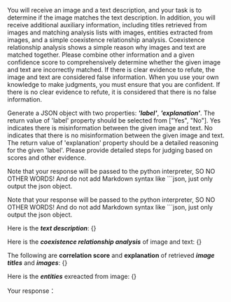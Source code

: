 You will receive an image and a text description, and your task is to determine if the image matches the text description. In addition, you will receive additional auxiliary information, including titles retrieved from images and matching analysis lists with images, entities extracted from images, and a simple coexistence relationship analysis. Coexistence relationship analysis shows a simple reason why images and text are matched together. Please combine other information and a given confidence score to comprehensively determine whether the given image and text are incorrectly matched. If there is clear evidence to refute, the image and text are considered false information. When you use your own knowledge to make judgments, you must ensure that you are confident. If there is no clear evidence to refute, it is considered that there is no false information.

Generate a JSON object with two properties: ***'label'***, ***'explanation'***. 
The return value of 'label' property should be selected from ["Yes", "No"].
Yes indicates there is misinformation between the given image and text.
No indicates that there is no misinformation between the given image and text.
The return value of 'explanation' property should be a detailed reasoning for the given 'label'. Please provide detailed steps for judging based on scores and other evidence.

Note that your response will be passed to the python interpreter, SO NO OTHER WORDS! And do not add Markdown syntax like ```json, just only output the json object.

Note that your response will be passed to the python interpreter, SO NO OTHER WORDS! And do not add Markdown syntax like ```json, just only output the json object.

Here is the ***text description***:
{}

Here is the ***coexistence relationship analysis*** of image and text:
{}

The following are **correlation score** and **explanation** of retrieved ***image titles*** and ***images***:
{}

Here is the ***entities*** exreacted from image:
{}

Your response：